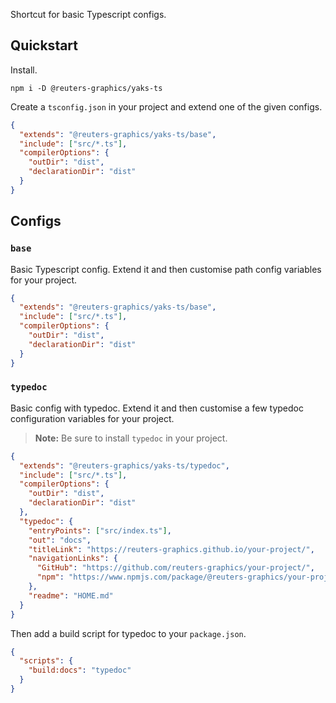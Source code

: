 Shortcut for basic Typescript configs.

## Quickstart

Install.

```console
npm i -D @reuters-graphics/yaks-ts
```

Create a `tsconfig.json` in your project and extend one of the given configs.

```json
{
  "extends": "@reuters-graphics/yaks-ts/base",
  "include": ["src/*.ts"],
  "compilerOptions": {
    "outDir": "dist",
    "declarationDir": "dist"
  }
}
```

## Configs

### `base`

Basic Typescript config. Extend it and then customise path config variables for your project.

```json
{
  "extends": "@reuters-graphics/yaks-ts/base",
  "include": ["src/*.ts"],
  "compilerOptions": {
    "outDir": "dist",
    "declarationDir": "dist"
  }
}
```

### `typedoc`

Basic config with typedoc. Extend it and then customise a few typedoc configuration variables for your project.

> **Note:** Be sure to install `typedoc` in your project.

```json
{
  "extends": "@reuters-graphics/yaks-ts/typedoc",
  "include": ["src/*.ts"],
  "compilerOptions": {
    "outDir": "dist",
    "declarationDir": "dist"
  },
  "typedoc": {
    "entryPoints": ["src/index.ts"],
    "out": "docs",
    "titleLink": "https://reuters-graphics.github.io/your-project/",
    "navigationLinks": {
      "GitHub": "https://github.com/reuters-graphics/your-project/",
      "npm": "https://www.npmjs.com/package/@reuters-graphics/your-project/"
    },
    "readme": "HOME.md"
  }
}
```

Then add a build script for typedoc to your `package.json`.

```json
{
  "scripts": {
    "build:docs": "typedoc"
  }
}
```
